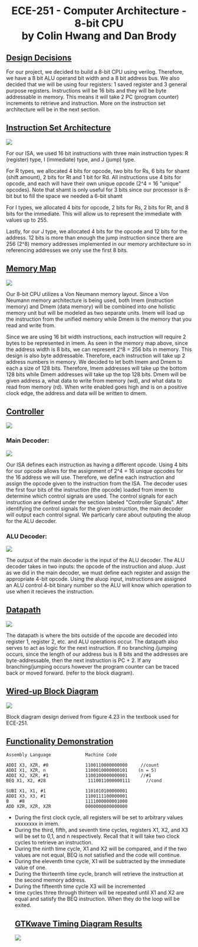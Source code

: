 <h1 align="center">ECE-251 - Computer Architecture - 8-bit CPU <br /> by Colin Hwang and Dan Brody <br />





## <u>Design Decisions</u>
<p>
  For our project, we decided to build a 8-bit CPU using verilog. Therefore, we have a 8 bit ALU operand bit width and a 8 bit address bus. We also decided that we will be using four registers: 1 saved register and 3 general purpose registers. Instructions will be 16 bits and they will be byte addressable in memory. This means it will take 2 PC (program counter) increments to retrieve and instruction. More on the instruction set architecture will be in the next section.
  </p>


## <u>Instruction Set Architecture</u>

![](https://github.com/dbrody112/Computer-Architecture-4-bit-CPU/blob/Colin/Images/isa2.png?raw=true)

<p>
  For our ISA, we used 16 bit instructions with three main instruction types: R (register) type, I (immediate) type, and J (jump) type.
</p>
<p>
  For R types, we allocated 4 bits for opcode, two bits for Rs, 6 bits for shamt (shift amount), 2 bits for Rt and 1 bit for Rd. All instructions use 4 bits for opcode, and each will have their own unique opcode (2^4 = 16 "unique" opcodes). Note that shamt is only useful for 3 bits since our processor is 8-bit but to fill the space we needed a 6-bit shamt
</p>
<p>
  For I types, we allocated 4 bits for opcode, 2 bits for Rs, 2 bits for Rt, and 8 bits for the immediate. This will allow us to represent the immediate with values up to 255.
</p>
<p>
   Lastly, for our J type, we allocated 4 bits for the opcode and 12 bits for the address. 12 bits is more than enough the jump instruction since there are 256 (2^8) memory addresses implemented in our memory architecture so in referencing addresses we only use the first 8 bits.
</p>

## <u>Memory Map</u>

![](https://github.com/dbrody112/Computer-Architecture-4-bit-CPU/blob/Colin/Images/memory.png?raw=true)

<p>
  Our 8-bit CPU utilizes a Von Neumann memory layout. Since a Von Neumann memory architecture is being used, both Imem (instruction memory) and Dmem (data memory) will be combined into one holistic memory unit but will be modeled as two separate units. Imem will load up the instruction from the unified memory while Dmem is the memory that you read and write from.
  </p>
  <p>
  Since we are using 16 bit width instructions, each instruction will require 2 bytes to be represented in imem. As seen in the memory map above, since the address width is 8 bits, we can represent 2^8 = 256 bits in memory. This design is also byte addressable. Therefore, each instruction will take up 2 address numbers in memory. We decided to let both Imem and Dmem to each a size of 128 bits. Therefore, Imem addresses will take up the bottom 128 bits while Dmem addresses will take up the top 128 bits. Dmem will be given address a, what data to write from memory (wd), and what data to read from memory (rd). When write enabled goes high and is on a positive clock edge, the address and data will be written to dmem. 

## <u>Controller</u>    
    
    
![](https://github.com/dbrody112/Computer-Architecture-4-bit-CPU/blob/main/Images/control_signals.png?raw=true)
    
    
### Main Decoder:
    
![](https://github.com/dbrody112/Computer-Architecture-4-bit-CPU/blob/Colin/Images/main_dec.png?raw=true)
    
<p>
  Our ISA defines each instruction as having a different opcode. Using 4 bits for our opcode allows for the assignment of 2^4 = 16 unique opcodes for the 16 address we will use. Therefore, we define each instruction and assign the opcode given to the instruction from the ISA. The decoder uses the first four bits of the instruction (the opcode) loaded from imem to determine which control signals are used. The control signals for each instruction are defined under the section labeled "Controller Signals". After identifying the control signals for the given instruction, the main decoder will output each control signal. We particarly care about outputing the aluop for the ALU decoder.
  
</p>

### ALU Decoder:

  ![](https://github.com/dbrody112/Computer-Architecture-4-bit-CPU/blob/main/Images/ALU_deco.png?raw=true)
<p>
  The output of the main decoder is the input of the ALU decoder. The ALU decoder takes in two inputs: the opcode of the instruction and aluop. Just as we did in the main decoder, we must define each register and assign the appropriate 4-bit opcode. Using the aluop input, instructions are assigned an ALU control 4-bit binary number so the ALU will know which operation to use when it recieves the instruction. 
</p>

## <u>Datapath</u>

![](https://github.com/dbrody112/Computer-Architecture-4-bit-CPU/blob/main/Images/datapath.png?raw=true)
  
 The datapath is where the bits outside of the opcode are decoded into register 1, register 2, etc. and ALU operations occur. The datapath also serves to act as logic for the next instruction. If no branching /jumping occurs, since the length of our address bus is 8 bits and the addresses are byte-addressable, then the next instruction is PC + 2. If any branching/jumping occurs however the program counter can be traced back or moved forward. (refer to the block diagram).


  
## <u>Wired-up Block Diagram</u>

![](https://github.com/dbrody112/Computer-Architecture-4-bit-CPU/blob/main/Images/blockdiagram.png?raw=true)

  <p>
    Block diagram design derived from figure 4.23 in the textbook used for ECE-251.
  </p>


## <u>Functionality Demonstration</u>
  
```
Assembly Language             Machine Code
  
ADDI X3, XZR, #0              1100110000000000     //count
ADDI X1, XZR, n               1100010000000101    (n = 5)
ADDI X2, XZR, #1              1100100000000001     //#1
BEQ X1, X2, #28                1110011000000111      //cond

SUBI X1, X1, #1               1101010100000001     
ADDI X3, X3, #1               1100111100000001
B    #8                       1111000000001000
ADD XZR, XZR, XZR             0000000000000000
```
<p>
  <ul>
    <li>During the first clock cycle, all registers will be set to arbitrary values xxxxxxxx in imem.
      <li> During the third, fifth, and seventh time cycles, registers X1, X2, and X3 will be set to 0,1, and n respectively. Recall that it will take two clock cycles to retrieve an instruction.
    <li> During the ninth time cycle, X1 and X2 will be compared, and if the two values are not equal, BEQ is not satisfied and the code will continue.
    <li> During the eleventh time cycle, X1 will be subtracted by the immediate value of one.
    <li> During the thirteenth time cycle, branch will retrieve the instruction at the second memory address.
    <li> During the fifteenth time cycle X3 will be incremented
    <li> time cycles three through thirteen will be repeated until X1 and X2 are equal and satisfy the BEQ instruction.
      When they do the loop will be exited.
  </p>
  
  
## <u>GTKwave Timing Diagram Results</u> 

![](https://github.com/dbrody112/Computer-Architecture-4-bit-CPU/blob/main/Images/gtkwave.png?raw=true)








### 
